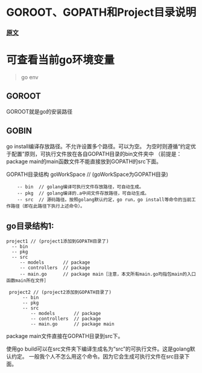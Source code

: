 

# GOROOT、GOPATH和Project目录说明

### [原文](https://blog.csdn.net/zwqjoy/article/details/78788918)

# 可查看当前go环境变量
> go env

##  GOROOT
  GOROOT就是go的安装路径


## GOBIN
go install编译存放路径。不允许设置多个路径。可以为空。
为空时则遵循“约定优于配置”原则，可执行文件放在各自GOPATH目录的bin文件夹中
（前提是：package main的main函数文件不能直接放到GOPATH的src下面。

  GOPATH目录结构
  goWorkSpace  // (goWorkSpace为GOPATH目录)

```
    -- bin  // golang编译可执行文件存放路径，可自动生成。
    -- pkg  // golang编译的.a中间文件存放路径，可自动生成。
    -- src  // 源码路径。按照golang默认约定，go run，go install等命令的当前工作路径（即在此路径下执行上述命令）。
````


## go目录结构1:
```
project1 // (project1添加到GOPATH目录了)
  -- bin
  -- pkg
  -- src
     -- models       // package
     -- controllers  // package
     -- main.go      // package main［注意，本文所有main.go均指包main的入口函数main所在文件］

 project2 // (project2添加到GOPATH目录了)
      -- bin
      -- pkg
      -- src
         -- models       // package
         -- controllers  // package
         -- main.go      // package main
```
package main文件直接在GOPATH目录到src下。

使用go build可以在src文件夹下编译生成名为“src”的可执行文件。这是golang默认约定。
一般我个人不怎么用这个命令。因为它会生成可执行文件在src目录下面。